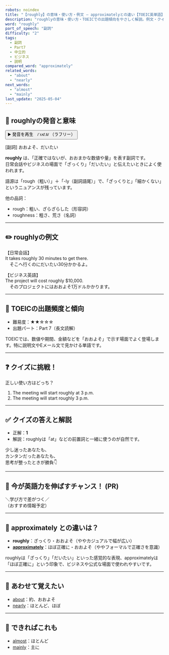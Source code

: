 ```yaml
---
robots: noindex
title: "【roughly】の意味・使い方・例文 ― approximatelyとの違い【TOEIC英単語】"
description: "roughlyの意味・使い方・TOEICでの出題傾向をやさしく解説。例文・クイズ付きでapproximatelyとの違いもわかりやすく学べます。"
word: "roughly"
part_of_speech: "副詞"
difficulty: "2"
tags:
  - 副詞
  - Part7
  - 中立的
  - ビジネス
  - 説明
compared_word: "approximately"
related_words:
  - "about"
  - "nearly"
next_words:
  - "almost"
  - "mainly"
last_update: "2025-05-04"
---
```


## 🔰 roughlyの発音と意味

<button class="play-audio" onclick="playTTS('roughly')">
  <span class="play-audio-main">
    ▶️ 発音を再生　/ˈrʌf.li/
  </span>
  <span class="play-audio-sub">
    （ラフリー）
  </span>
</button>

[副詞] おおよそ、だいたい

**roughly** は、「正確ではないが、おおまかな数値や量」を表す副詞です。  
日常会話やビジネスの場面で「ざっくり」「だいたい」と伝えたいときによく使われます。

語源は「rough（粗い）」＋「-ly（副詞語尾）」で、「ざっくりと」「細かくない」というニュアンスが残っています。

他の品詞：  
- rough：粗い、ざらざらした（形容詞）
- roughness：粗さ、荒さ（名詞）

---

## ✏️ roughlyの例文

【日常会話】  
It takes roughly 30 minutes to get there.  
　そこへ行くのにだいたい30分かかるよ。

【ビジネス英語】  
The project will cost roughly $10,000.  
　そのプロジェクトにはおおよそ1万ドルかかります。

---

## 🎯 TOEICの出題頻度と傾向

- 難易度：★★☆☆☆
- 出題パート：Part 7（長文読解）

TOEICでは、数値や期間、金額などを「おおよそ」で示す場面でよく登場します。特に説明文やEメール文で見かける単語です。

---

## ❓ クイズに挑戦！

正しい使い方はどっち？

1. The meeting will start roughly at 3 p.m.  
2. The meeting will start roughly 3 p.m.

---

## ✅ クイズの答えと解説

- 正解：**1**
- 解説：roughlyは「at」などの前置詞と一緒に使うのが自然です。

少し迷ったあなたも、  
カンタンだったあなたも、  
思考が整ったときが勝負👇️

---

## 🚀 今が英語力を伸ばすチャンス！ (PR)

<div class="info-center">
＼学び方で差がつく／<br>  
（おすすめ情報予定）
</div>

---

## 🤔  approximately との違いは？

- **roughly**：ざっくり・おおよそ（ややカジュアルで幅が広い）
- **[approximately](/approximately)**：ほぼ正確に・おおよそ（ややフォーマルで正確さを意識）

roughlyは「ざっくり」「だいたい」といった感覚的な表現、approximatelyは「ほぼ正確に」という印象で、ビジネスや公式な場面で使われやすいです。

---

## 🧩 あわせて覚えたい

- [about](/about)：約、おおよそ
- [nearly](/nearly)：ほとんど、ほぼ

---

## 📖 できればこれも

- [almost](/almost)：ほとんど
- [mainly](/mainly)：主に

<!-- cvid: aid33_bid15 -->
